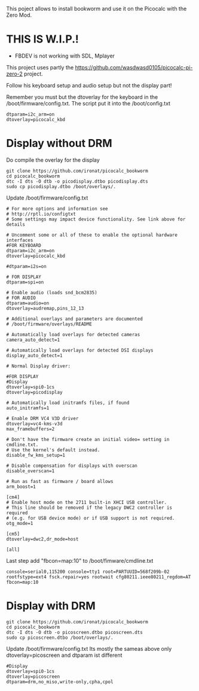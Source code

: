 

This poject allows to install bookworm and use it on the Picocalc with the Zero Mod.

# THIS IS W.I.P.!

* FBDEV is not working with SDL, Mplayer


This project uses partly the https://github.com/wasdwasd0105/picocalc-pi-zero-2 project.

Follow his keyboard setup and audio setup but not the display part!

Remember you must but the dtoverlay for the keyboard in the /boot/firmware/config.txt. The script put it into the /boot/config.txt
```
dtparam=i2c_arm=on
dtoverlay=picocalc_kbd
```

# Display without DRM
Do compile the overlay for the display

```
git clone https://github.com/ironat/picocalc_bookworm
cd picocalc_bookworm
dtc -I dts -O dtb -o picodisplay.dtbo picodisplay.dts
sudo cp picodisplay.dtbo /boot/overlays/.
```
Update /boot/firmware/config.txt

```
# For more options and information see
# http://rptl.io/configtxt
# Some settings may impact device functionality. See link above for details

# Uncomment some or all of these to enable the optional hardware interfaces
#FOR KEYBOARD
dtparam=i2c_arm=on
dtoverlay=picocalc_kbd

#dtparam=i2s=on

# FOR DISPLAY
dtparam=spi=on

# Enable audio (loads snd_bcm2835)
# FOR AUDIO
dtparam=audio=on
dtoverlay=audremap,pins_12_13

# Additional overlays and parameters are documented
# /boot/firmware/overlays/README

# Automatically load overlays for detected cameras
camera_auto_detect=1

# Automatically load overlays for detected DSI displays
display_auto_detect=1

# Normal Display driver:

#FOR DISPLAY
#Display
dtoverlay=spi0-1cs
dtoverlay=picodisplay

# Automatically load initramfs files, if found
auto_initramfs=1

# Enable DRM VC4 V3D driver
dtoverlay=vc4-kms-v3d
max_framebuffers=2

# Don't have the firmware create an initial video= setting in cmdline.txt.
# Use the kernel's default instead.
disable_fw_kms_setup=1

# Disable compensation for displays with overscan
disable_overscan=1

# Run as fast as firmware / board allows
arm_boost=1

[cm4]
# Enable host mode on the 2711 built-in XHCI USB controller.
# This line should be removed if the legacy DWC2 controller is required
# (e.g. for USB device mode) or if USB support is not required.
otg_mode=1

[cm5]
dtoverlay=dwc2,dr_mode=host

[all]
```

Last step add "fbcon=map:10" to /boot/fimware/cmdline.txt

```
console=serial0,115200 console=tty1 root=PARTUUID=568f209b-02 rootfstype=ext4 fsck.repair=yes rootwait cfg80211.ieee80211_regdom=AT fbcon=map:10
```
# Display with DRM

```
git clone https://github.com/ironat/picocalc_bookworm
cd picocalc_bookworm
dtc -I dts -O dtb -o picoscreen.dtbo picoscreen.dts
sudo cp picoscreen.dtbo /boot/overlays/.
```
Update /boot/firmware/config.txt Its mostly the sameas above only dtoverlay=picoscreen and dtparam ist different
```
#Display
dtoverlay=spi0-1cs
dtoverlay=picoscreen
dtparam=drm,no_miso,write-only,cpha,cpol
```
